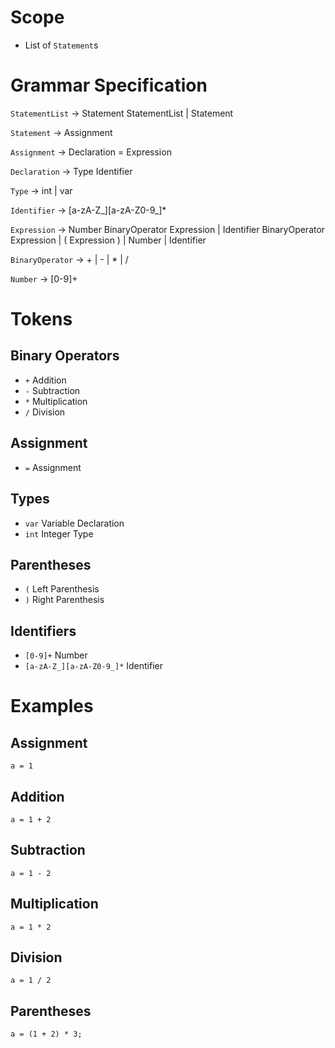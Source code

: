 # Scope

- List of `Statement`s

# Grammar Specification

`StatementList` -> Statement StatementList | Statement

`Statement` -> Assignment

`Assignment` -> Declaration = Expression

`Declaration` -> Type Identifier

`Type` -> int | var

`Identifier` -> [a-zA-Z_][a-zA-Z0-9_]*

`Expression` -> Number BinaryOperator Expression | Identifier BinaryOperator Expression | ( Expression ) | Number | Identifier

`BinaryOperator` -> + | - | * | /

`Number` -> [0-9]+

# Tokens

## Binary Operators

- `+` Addition
- `-` Subtraction
- `*` Multiplication
- `/` Division

## Assignment

- `=` Assignment

## Types

- `var` Variable Declaration
- `int` Integer Type

## Parentheses

- `(` Left Parenthesis
- `)` Right Parenthesis

## Identifiers
 
- `[0-9]+` Number
- `[a-zA-Z_][a-zA-Z0-9_]*` Identifier

# Examples

## Assignment

```
a = 1
```

## Addition
```
a = 1 + 2
```

## Subtraction
```
a = 1 - 2
```

## Multiplication
```
a = 1 * 2
```

## Division
```
a = 1 / 2
```

## Parentheses
```
a = (1 + 2) * 3;
```
